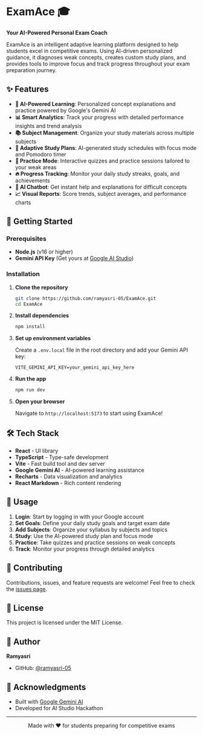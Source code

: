 # ExamAce 🎓

**Your AI-Powered Personal Exam Coach**

ExamAce is an intelligent adaptive learning platform designed to help students excel in competitive exams. Using AI-driven personalized guidance, it diagnoses weak concepts, creates custom study plans, and provides tools to improve focus and track progress throughout your exam preparation journey.

## ✨ Features

- **🧠 AI-Powered Learning**: Personalized concept explanations and practice powered by Google's Gemini AI
- **📊 Smart Analytics**: Track your progress with detailed performance insights and trend analysis
- **📚 Subject Management**: Organize your study materials across multiple subjects
- **🎯 Adaptive Study Plans**: AI-generated study schedules with focus mode and Pomodoro timer
- **💪 Practice Mode**: Interactive quizzes and practice sessions tailored to your weak areas
- **🔥 Progress Tracking**: Monitor your daily study streaks, goals, and achievements
- **💬 AI Chatbot**: Get instant help and explanations for difficult concepts
- **📈 Visual Reports**: Score trends, subject averages, and performance charts

## 🚀 Getting Started

### Prerequisites

- **Node.js** (v16 or higher)
- **Gemini API Key** (Get yours at [Google AI Studio](https://ai.google.dev))

### Installation

1. **Clone the repository**
   ```bash
   git clone https://github.com/ramyasri-05/ExamAce.git
   cd ExamAce
   ```

2. **Install dependencies**
   ```bash
   npm install
   ```

3. **Set up environment variables**
   
   Create a `.env.local` file in the root directory and add your Gemini API key:
   ```
   VITE_GEMINI_API_KEY=your_gemini_api_key_here
   ```

4. **Run the app**
   ```bash
   npm run dev
   ```

5. **Open your browser**
   
   Navigate to `http://localhost:5173` to start using ExamAce!

## 🛠️ Tech Stack

- **React** - UI library
- **TypeScript** - Type-safe development
- **Vite** - Fast build tool and dev server
- **Google Gemini AI** - AI-powered learning assistance
- **Recharts** - Data visualization and analytics
- **React Markdown** - Rich content rendering

## 📱 Usage

1. **Login**: Start by logging in with your Google account
2. **Set Goals**: Define your daily study goals and target exam date
3. **Add Subjects**: Organize your syllabus by subjects and topics
4. **Study**: Use the AI-powered study plan and focus mode
5. **Practice**: Take quizzes and practice sessions on weak concepts
6. **Track**: Monitor your progress through detailed analytics

## 🤝 Contributing

Contributions, issues, and feature requests are welcome! Feel free to check the [issues page](https://github.com/ramyasri-05/ExamAce/issues).

## 📄 License

This project is licensed under the MIT License.

## 👥 Author

**Ramyasri**
- GitHub: [@ramyasri-05](https://github.com/ramyasri-05)

## 🙏 Acknowledgments

- Built with [Google Gemini AI](https://ai.google.dev)
- Developed for AI Studio Hackathon

---

<div align="center">
Made with ❤️ for students preparing for competitive exams
</div>
